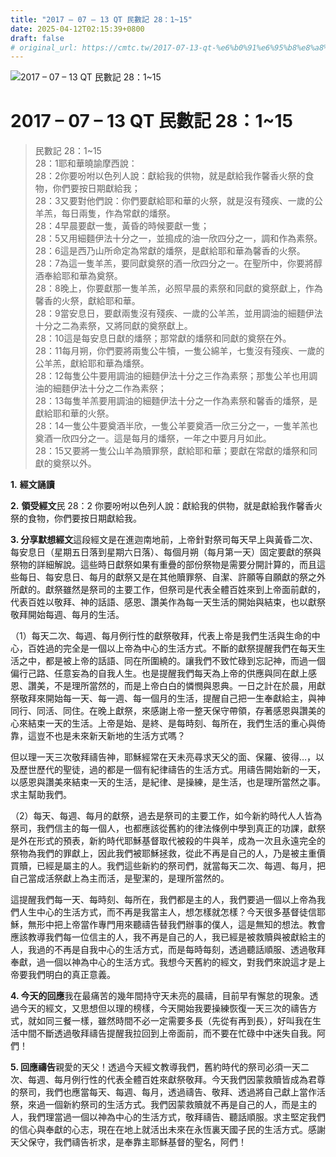 ```yaml
---
title: "2017 – 07 – 13 QT 民數記 28：1~15"
date: 2025-04-12T02:15:39+0800
draft: false
# original_url: https://cmtc.tw/2017-07-13-qt-%e6%b0%91%e6%95%b8%e8%a8%98-28%ef%bc%9a115
---
```


![2017 – 07 – 13 QT 民數記 28：1~15](/images/qt.jpg   "2017 – 07 – 13 QT 民數記 28：1~15")

# 2017 – 07 – 13 QT 民數記 28：1~15

> 民數記 28：1~15  
> 28：1耶和華曉諭摩西說：  
> 28：2你要吩咐以色列人說：獻給我的供物，就是獻給我作馨香火祭的食物，你們要按日期獻給我；  
> 28：3又要對他們說：你們要獻給耶和華的火祭，就是沒有殘疾、一歲的公羊羔，每日兩隻，作為常獻的燔祭。  
> 28：4早晨要獻一隻，黃昏的時候要獻一隻；  
> 28：5又用細麵伊法十分之一，並搗成的油一欣四分之一，調和作為素祭。  
> 28：6這是西乃山所命定為常獻的燔祭，是獻給耶和華為馨香的火祭。  
> 28：7為這一隻羊羔，要同獻奠祭的酒一欣四分之一。在聖所中，你要將醇酒奉給耶和華為奠祭。  
> 28：8晚上，你要獻那一隻羊羔，必照早晨的素祭和同獻的奠祭獻上，作為馨香的火祭，獻給耶和華。  
> 28：9當安息日，要獻兩隻沒有殘疾、一歲的公羊羔，並用調油的細麵伊法十分之二為素祭，又將同獻的奠祭獻上。  
> 28：10這是每安息日獻的燔祭；那常獻的燔祭和同獻的奠祭在外。  
> 28：11每月朔，你們要將兩隻公牛犢，一隻公綿羊，七隻沒有殘疾、一歲的公羊羔，獻給耶和華為燔祭。  
> 28：12每隻公牛要用調油的細麵伊法十分之三作為素祭；那隻公羊也用調油的細麵伊法十分之二作為素祭；  
> 28：13每隻羊羔要用調油的細麵伊法十分之一作為素祭和馨香的燔祭，是獻給耶和華的火祭。  
> 28：14一隻公牛要奠酒半欣，一隻公羊要奠酒一欣三分之一，一隻羊羔也奠酒一欣四分之一。這是每月的燔祭，一年之中要月月如此。  
> 28：15又要將一隻公山羊為贖罪祭，獻給耶和華；要獻在常獻的燔祭和同獻的奠祭以外。

**1.** **經文誦讀**

**2.** **領受經文**民 28：2 你要吩咐以色列人說：獻給我的供物，就是獻給我作馨香火祭的食物，你們要按日期獻給我。

**3. 分享默想經文**這段經文是在進迦南地前，上帝針對祭司每天早上與黃昏二次、每安息日（星期五日落到星期六日落）、每個月朔（每月第一天）固定要獻的祭與祭物的詳細解說。這些時日獻祭如果有重疊的部份祭物是需要分開計算的，而且這些每日、每安息日、每月的獻祭又是在其他贖罪祭、自潔、許願等自願獻的祭之外所獻的。獻祭雖然是祭司的主要工作，但祭司是代表全體百姓來到上帝面前獻的，代表百姓以敬拜、神的話語、感恩、讚美作為每一天生活的開始與結束，也以獻祭敬拜開始每週、每月的生活。

（1）每天二次、每週、每月例行性的獻祭敬拜，代表上帝是我們生活與生命的中心，百姓過的完全是一個以上帝為中心的生活方式。不斷的獻祭提醒我們在每天生活之中，都是被上帝的話語、同在所圍繞的。讓我們不致忙碌到忘記神，而過一個偏行己路、任意妄為的自我人生。也是提醒我們每天為上帝的供應與同在獻上感恩、讚美，不是理所當然的，而是上帝白白的憐憫與恩典。一日之計在於晨，用獻祭敬拜來開始每一天、每一週、每一個月的生活，提醒自己把一生奉獻給主，與神同行、同活、同住。在晚上獻祭，來感謝上帝一整天保守帶領，存著感恩與讚美的心來結束一天的生活。上帝是始、是終、是每時刻、每所在，我們生活的重心與倚靠，這豈不也是未來新天新地的生活方式嗎？

但以理一天三次敬拜禱告神，耶穌經常在天未亮尋求天父的面、保羅、彼得…，以及歷世歷代的聖徒，過的都是一個有紀律禱告的生活方式。用禱告開始新的一天，以感恩與讚美來結束一天的生活，是紀律、是操練，是生活，也是理所當然之事。求主幫助我們。

（2）每天、每週、每月的獻祭，過去是祭司的主要工作，如今新約時代人人皆為祭司，我們信主的每一個人，也都應該從舊約的律法條例中學到真正的功課，獻祭是外在形式的預表，新約時代耶穌基督取代被殺的牛與羊，成為一次且永遠完全的祭物為我們的罪獻上，因此我們被耶穌拯救，從此不再是自己的人，乃是被主重價買贖，已經是屬主的人。我們這些新約的祭司們，就當每天二次、每週、每月，把自己當成活祭獻上為主而活，是聖潔的，是理所當然的。

這提醒我們每一天、每時刻、每所在，我們都是主的人，我們要過一個以上帝為我們人生中心的生活方式，而不再是我當主人，想怎樣就怎樣？今天很多基督徒信耶穌，無形中把上帝當作專門用來聽禱告替我們辦事的僕人，這是無知的想法。教會應該教導我們每一位信主的人，我不再是自己的人，我已經是被救贖與被獻給主的人，我過的不再是自我中心的生活方式，而是每時每刻，透過聽話順服、透過敬拜奉獻，過一個以神為中心的生活方式。我想今天舊約的經文，對我們來說這才是上帝要我們明白的真正意義。

**4. 今天的回應**我在最痛苦的幾年間持守天未亮的晨禱，目前早有懈怠的現象。透過今天的經文，又思想但以理的榜樣，今天開始我要操練恢復一天三次的禱告方式，就如同三餐一樣，雖然時間不必一定需要多長（先從有再到長），好叫我在生活中間不斷透過敬拜禱告提醒我拉回到上帝面前，而不要在忙碌中中迷失自我。阿們！

**5. 回應禱告**親愛的天父！透過今天經文教導我們，舊約時代的祭司必須一天二次、每週、每月例行性的代表全體百姓來獻祭敬拜。今天我們因蒙救贖皆成為君尊的祭司，我們也應當每天、每週、每月，透過禱告、敬拜、透過將自己獻上當作活祭，來過一個新約祭司的生活方式。我們因蒙救贖就不再是自己的人，而是主的人，我們理當過一個以神為中心的生活方式，敬拜禱告、聽話順服。求主堅定我們的信心與奉獻的心志，現在在地上就活出未來在永恆裏天國子民的生活方式。感謝天父保守，我們禱告祈求，是奉靠主耶穌基督的聖名，阿們！